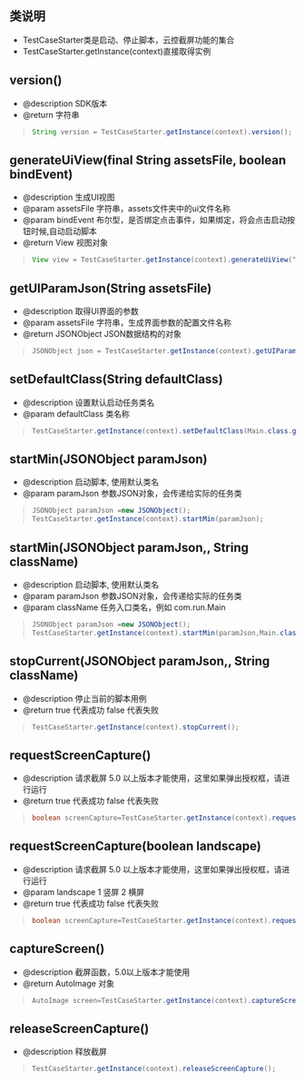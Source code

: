 ## 类说明
- TestCaseStarter类是启动、停止脚本，云控截屏功能的集合
- TestCaseStarter.getInstance(context)直接取得实例



## version() 
* @description SDK版本
* @return 字符串



> ```java
> String version = TestCaseStarter.getInstance(context).version();
> ```
        


## generateUiView(final String assetsFile, boolean bindEvent)
* @description 生成UI视图
* @param assetsFile 字符串，assets文件夹中的ui文件名称
* @param bindEvent 布尔型，是否绑定点击事件，如果绑定，将会点击启动按钮时候,自动启动脚本
* @return View 视图对象

> ```java
> View view = TestCaseStarter.getInstance(context).generateUiView("ui.json",true);
> ```
        


## getUIParamJson(String assetsFile) 
* @description 取得UI界面的参数
* @param assetsFile 字符串，生成界面参数的配置文件名称
* @return JSONObject JSON数据结构的对象

> ```java
> JSONObject json = TestCaseStarter.getInstance(context).getUIParamJson("ui.json");
> ```
        


## setDefaultClass(String defaultClass) 
* @description 设置默认启动任务类名
* @param defaultClass 类名称


> ```java
> TestCaseStarter.getInstance(context).setDefaultClass(Main.class.getName());
> ```
        

## startMin(JSONObject paramJson) 
* @description 启动脚本, 使用默认类名
* @param paramJson 参数JSON对象，会传递给实际的任务类


> ```java
> JSONObject paramJson =new JSONObject();
> TestCaseStarter.getInstance(context).startMin(paramJson);
> ```
        



## startMin(JSONObject paramJson,, String className) 
* @description 启动脚本, 使用默认类名
* @param paramJson 参数JSON对象，会传递给实际的任务类
* @param className 任务入口类名，例如 com.run.Main


> ```java
> JSONObject paramJson =new JSONObject();
> TestCaseStarter.getInstance(context).startMin(paramJson,Main.class.getName());
> ```



## stopCurrent(JSONObject paramJson,, String className) 
* @description 停止当前的脚本用例
* @return true 代表成功 false 代表失败

> ```java
> TestCaseStarter.getInstance(context).stopCurrent();
> ```

## requestScreenCapture() 
* @description 请求截屏 5.0 以上版本才能使用，这里如果弹出授权框，请进行运行
* @return true 代表成功 false 代表失败

> ```java
> boolean screenCapture=TestCaseStarter.getInstance(context).requestScreenCapture();
> ```

## requestScreenCapture(boolean landscape) 
* @description 请求截屏 5.0 以上版本才能使用，这里如果弹出授权框，请进行运行
* @param landscape 1 竖屏  2 横屏
* @return true 代表成功 false 代表失败

> ```java
> boolean screenCapture=TestCaseStarter.getInstance(context).requestScreenCapture(1);
> ```




## captureScreen() 
* @description 截屏函数，5.0以上版本才能使用
* @return AutoImage 对象

> ```java
> AutoImage screen=TestCaseStarter.getInstance(context).captureScreen();
> ```




## releaseScreenCapture() 
* @description 释放截屏

> ```java
> TestCaseStarter.getInstance(context).releaseScreenCapture();
> ```


